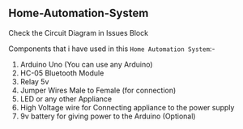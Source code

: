 ## Home-Automation-System
Check the Circuit Diagram in Issues Block

Components that i have used in this `Home Automation System`:-
1. Arduino Uno (You can use any Arduino)
2. HC-05 Bluetooth Module
3. Relay 5v
4. Jumper Wires Male to Female (for connection)
5. LED or any other Appliance
6. High Voltage wire for Connecting appliance to the power supply
7. 9v battery for giving power to the Arduino (Optional)

